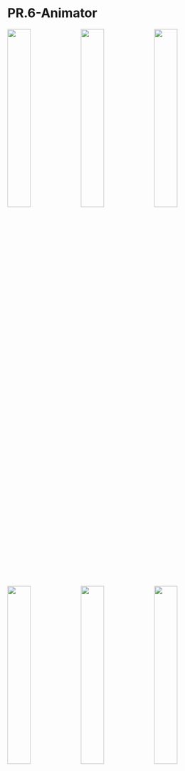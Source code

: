 # PR.6-Animator

<img src="https://github.com/user-attachments/assets/64327d05-41c1-4bc7-abc5-7d88c281875e" width = 32%>
<img src="https://github.com/user-attachments/assets/f723a262-5eab-4d64-8651-1732109ff7b5" width = 32%>
<img src="https://github.com/user-attachments/assets/194e7881-8a28-4129-86a4-c06415d3a083" width = 32%>
<img src="https://github.com/user-attachments/assets/33bfa71d-5a6c-4935-a39b-5fb8add9fa4c" width = 32%>
<img src="https://github.com/user-attachments/assets/07ae6ea6-4579-4334-a08f-0169dba2d8f5" width = 32%>
<img src="https://github.com/user-attachments/assets/c80cce57-5001-4494-b8fa-6fa1debd666f" width = 32%>




